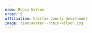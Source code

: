 ```yaml
---
name: Robin Wilson
order: 9
affiliation: Fairfax County Government
image: team/avatar--robin-wilson.jpg
---
```

